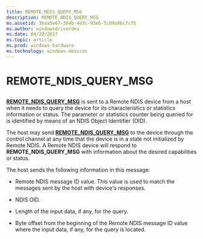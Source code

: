 ```yaml
---
title: REMOTE_NDIS_QUERY_MSG
description: REMOTE_NDIS_QUERY_MSG
ms.assetid: 36da5e67-384b-4d3c-93e6-5c09a9bc7cf6
ms.author: windowsdriverdev
ms.date: 04/20/2017
ms.topic: article
ms.prod: windows-hardware
ms.technology: windows-devices
---
```


# REMOTE\_NDIS\_QUERY\_MSG


## <a href="" id="ddk-remote-ndis-query-msg-ng"></a>


[**REMOTE\_NDIS\_QUERY\_MSG**](https://msdn.microsoft.com/library/windows/hardware/ff570641) is sent to a Remote NDIS device from a host when it needs to query the device for its characteristics or statistics information or status. The parameter or statistics counter being queried for is identified by means of an NDIS Object Identifier (OID).

The host may send [**REMOTE\_NDIS\_QUERY\_MSG**](https://msdn.microsoft.com/library/windows/hardware/ff570641) to the device through the control channel at any time that the device is in a state not initialized by Remote NDIS. A Remote NDIS device will respond to **REMOTE\_NDIS\_QUERY\_MSG** with information about the desired capabilities or status.

The host sends the following information in this message:

-   Remote NDIS message ID value. This value is used to match the messages sent by the host with device's responses.

-   NDIS OID.

-   Length of the input data, if any, for the query.

-   Byte offset from the beginning of the Remote NDIS message ID value where the input data, if any, for the query is located.

 

 





